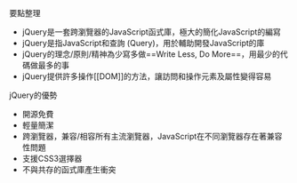 要點整理
- jQuery是一套跨瀏覽器的JavaScript函式庫，極大的簡化JavaScript的編寫
- jQuery是指JavaScript和查詢 (Query)，用於輔助開發JavaScript的庫
- jQuery的理念/原則/精神為少寫多做==Write Less, Do More==，用最少的代碼做最多的事
- jQuery提供許多操作[[DOM]]的方法，讓訪問和操作元素及屬性變得容易

jQuery的優勢
- 開源免費
- 輕量簡潔
- 跨瀏覽器，兼容/相容所有主流瀏覽器，JavaScript在不同瀏覽器存在著兼容性問題
- 支援CSS3選擇器
- 不與共存的函式庫產生衝突